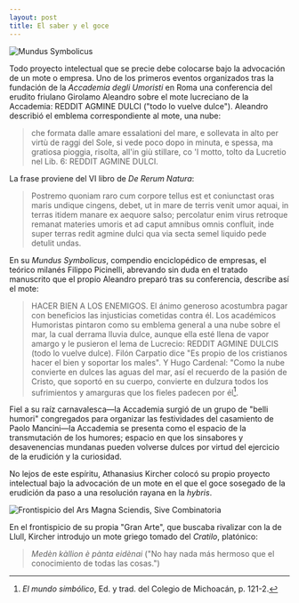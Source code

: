 ```yaml
---
layout: post
title: El saber y el goce
---
```


![Mundus Symbolicus](https://dl.dropboxusercontent.com/u/15184083/IMAGES_BLOG/mondo.png)

Todo proyecto intelectual que se precie debe colocarse bajo la advocación de un mote o empresa. Uno de los primeros eventos organizados tras la fundación de la *Accademia degli Umoristi* en Roma una conferencia del erudito friulano Girolamo Aleandro sobre el mote lucreciano de la Accademia: REDDIT AGMINE DULCI ("todo lo vuelve dulce"). Aleandro describió el emblema correspondiente al mote, una nube: 

>che formata dalle amare essalationi del mare, e sollevata in alto per virtù de raggi del Sole, si vede poco dopo in minuta, e spessa, ma gratiosa pioggia, risolta, all'in giù stillare, co 'l motto, tolto da Lucretio nel Lib. 6: REDDIT AGMINE DULCI.

La frase proviene del VI libro de *De Rerum Natura*: 

>Postremo quoniam raro cum corpore tellus
est et coniunctast oras maris undique cingens,
debet, ut in mare de terris venit umor aquai,
in terras itidem manare ex aequore salso;
percolatur enim virus retroque remanat
materies umoris et ad caput amnibus omnis
confluit, inde super terras redit agmine dulci
qua via secta semel liquido pede detulit undas.

En su *Mundus Symbolicus*, compendio enciclopédico de empresas, el teórico milanés Filippo Picinelli, abrevando sin duda en el tratado manuscrito que el propio Aleandro preparó tras su conferencia, describe así el mote:

> HACER BIEN A LOS ENEMIGOS. 
El ánimo generoso acostumbra pagar con beneficios las injusticias cometidas contra él. Los académicos Humoristas pintaron como su emblema general a una nube sobre el mar, la cual derrama lluvia dulce, aunque ella esté llena de vapor amargo y le pusieron el lema de Lucrecio: REDDIT AGMINE DULCIS (todo lo vuelve dulce). Filón Carpatio dice "Es propio de los cristianos hacer el bien y soportar los males". Y Hugo Cardenal: "Como la nube convierte en dulces las aguas del mar, así el recuerdo de la pasión de Cristo, que soportó en su cuerpo, convierte en dulzura todos los sufrimientos y amarguras que los fieles padecen por él[^fn-sample_footnote].

Fiel a su raíz carnavalesca—la Accademia surgió de un grupo de "belli humori" congregados para organizar las festividades del casamiento de Paolo Mancini—la Accademia se presenta como el espacio de la transmutación de los humores; espacio en que los sinsabores y desavenencias mundanas pueden volverse dulces por virtud del ejercicio de la erudición y la curiosidad. 

No lejos de este espíritu, Athanasius Kircher colocó su propio proyecto intelectual bajo la advocación de un mote en el que el goce sosegado de la erudición da paso a una resolución rayana en la *hybris*.  

![Frontispicio del *Ars Magna Sciendis, Sive Combinatoria*](https://dl.dropboxusercontent.com/u/15184083/IMAGES_BLOG/ars.png)

En el frontispicio de su propia "Gran Arte", que buscaba rivalizar con la de Llull, Kircher introdujo un mote griego tomado del *Cratilo*, platónico: 

>*Medèn kàllion è pànta eidènai* ("No hay nada más hermoso que el conocimiento de todas las cosas.")

[^fn-sample_footnote]: *El mundo simbólico*, Ed. y trad. del Colegio de Michoacán, p. 121-2.